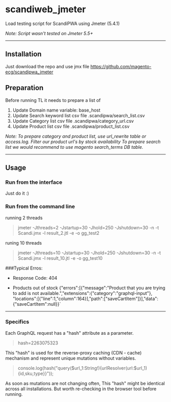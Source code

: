 # scandiweb_jmeter
Load testing script for ScandiPWA using Jmeter (5.4.1)

_Note: Script wasn't tested on Jmeter 5.5+_


---

## Installation
Just download the repo and use jmx file
https://github.com/magento-ecg/scandipwa_jmeter

## Preparation
Before running TL it needs to prepare a list of 
1. Update Domain name variable: base_host
2. Update Search keyword list csv file .scandipwa/search_list.csv
3. Update Category list csv file .scandipwa/category_url.csv
4. Update Product list csv file .scandipwa/product_list.csv

_Note:_
_To prepare category and product list, use url_rewrite table or access.log. Filter our product url's by stock availability_
_To prepare search list we would recommend to use magento search_terms DB table._


---


## Usage
### Run from the interface
Just do it :)

### Run from the command line

running 2 threads 
>jmeter -Jthreads=2 -Jstartup=30 -Jhold=250 -Jshutdown=30 -n -t Scandi.jmx -l result_2.jtl -e -o gg_test2
 
runing 10 threads
>jmeter -Jthreads=10 -Jstartup=30 -Jhold=250 -Jshutdown=30 -n -t Scandi.jmx -l result_10.jtl -e -o gg_test10

###Typical Erros:

- Response Code: 404

- Products out of stock
{"errors":[{"message":"Product that you are trying to add is not available.","extensions":{"category":"graphql-input"},
"locations":[{"line":1,"column":164}],"path":["saveCartItem"]}],"data":{"saveCartItem":null}}`


---

### Specifics
Each GraphQL request has a "hash" attribute as a parameter.
>hash=2263075323

This "hash" is used for the reverse-proxy caching (CDN - cache) mechanism and represent unique mutations without variables.
> console.log(hash("query($url_1:String!){urlResolver(url:$url_1){id,sku,type}}"));

As soon as mutations are not changing often, This "hash" might be identical across all installations.
But worth re-checking in the browser tool before running.
